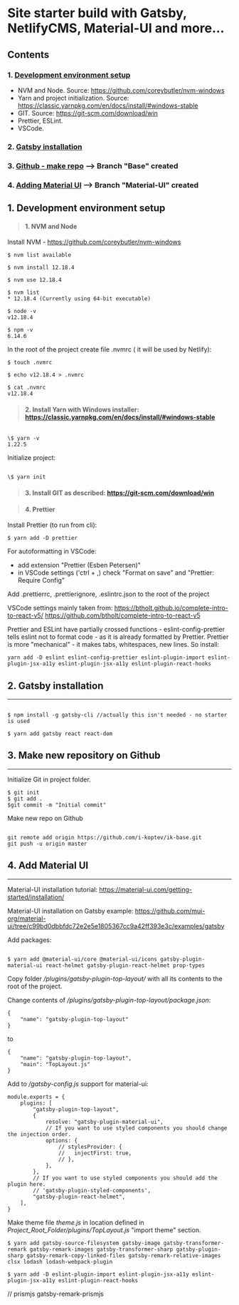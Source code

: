 # Site starter build with Gatsby, NetlifyCMS, Material-UI and more...

## Contents

### 1. [Development environment setup](#envsetup)

-   NVM and Node. Source: https://github.com/coreybutler/nvm-windows
-   Yarn and project initialization. Source: https://classic.yarnpkg.com/en/docs/install/#windows-stable
-   GIT. Source: https://git-scm.com/download/win
-   Prettier, ESLint.
-   VSCode.

### 2. [Gatsby installation](#gatsbyinstall)

### 3. [Github - make repo](#githubsetup) --> Branch "Base" created

### 4. [Adding Material UI](#materialuisetup) --> Branch "Material-UI" created

## <span id="envsetup">1. Development environment setup</span>

> #### 1. NVM and Node

Install NVM - https://github.com/coreybutler/nvm-windows

```
$ nvm list available

$ nvm install 12.18.4

$ nvm use 12.18.4

$ nvm list
* 12.18.4 (Currently using 64-bit executable)

$ node -v
v12.18.4

$ npm -v
6.14.6
```

In the root of the project create file .nvmrc ( it will be used by Netlify):

```
$ touch .nvmrc

$ echo v12.18.4 > .nvmrc

$ cat .nvmrc
v12.18.4
```

> #### 2. Install Yarn with Windows installer: https://classic.yarnpkg.com/en/docs/install/#windows-stable

```

\$ yarn -v
1.22.5

```

Initialize project:

```

\$ yarn init

```

> #### 3. Install GIT as described: https://git-scm.com/download/win

> #### 4. Prettier

Install Prettier (to run from cli):

```
$ yarn add -D prettier
```

For autoformatting in VSCode:

-   add extension "Prettier (Esben Petersen)"
-   in VSCode settings ('ctrl + ,) check "Format on save" and "Prettier: Require Config"

Add .prettierrc, .prettierignore, .eslintrc.json to the root of the project

VSCode settings mainly taken from:
https://btholt.github.io/complete-intro-to-react-v5/
https://github.com/btholt/complete-intro-to-react-v5

Prettier and ESLint have partially crossed functions - eslint-config-prettier tells
eslint not to format code - as it is already formatted by Prettier.
Prettier is more "mechanical" - it makes tabs, whitespaces, new lines.
So install:

```
yarn add -D eslint eslint-config-prettier eslint-plugin-import eslint-plugin-jsx-a11y eslint-plugin-jsx-a11y eslint-plugin-react-hooks
```

## <span id="gatsbyinstall">2. Gatsby installation</span>

---

```

$ npm install -g gatsby-cli //actually this isn't needed - no starter is used

$ yarn add gatsby react react-dom

```

## <span id="githubsetup">3. Make new repository on Github</span>

---

Initialize Git in project folder.

```
$ git init
$ git add .
$git commit -m "Initial commit"
```

Make new repo on Github

```

git remote add origin https://github.com/i-koptev/ik-base.git
git push -u origin master

```

## <span id="materialuisetup">4. Add Material UI</span>

---

Material-UI installation tutorial: https://material-ui.com/getting-started/installation/

Material-UI installation on Gatsby example: https://github.com/mui-org/material-ui/tree/c99bd0dbbfdc72e2e5e1805367cc9a42ff393e3c/examples/gatsby

Add packages:

```

$ yarn add @material-ui/core @material-ui/icons gatsby-plugin-material-ui react-helmet gatsby-plugin-react-helmet prop-types

```

Copy folder _/plugins/gatsby-plugin-top-layout/_ with all its contents to the root of the project.

Change contents of _/plugins/gatsby-plugin-top-layout/package.json_:

```
{
    "name": "gatsby-plugin-top-layout"
}
```

to

```
{
    "name": "gatsby-plugin-top-layout",
    "main": "TopLayout.js"
}
```

Add to _/gatsby-config.js_ support for material-ui:

```
module.exports = {
    plugins: [
        "gatsby-plugin-top-layout",
        {
            resolve: "gatsby-plugin-material-ui",
            // If you want to use styled components you should change the injection order.
            options: {
                // stylesProvider: {
                //   injectFirst: true,
                // },
            },
        },
        // If you want to use styled components you should add the plugin here.
        // 'gatsby-plugin-styled-components',
        "gatsby-plugin-react-helmet",
    ],
}
```

Make theme file _theme.js_ in location defined in _Project_Root_Folder/plugins/TopLayout.js_ "import theme" section.

```
$ yarn add gatsby-source-filesystem gatsby-image gatsby-transformer-remark gatsby-remark-images gatsby-transformer-sharp gatsby-plugin-sharp gatsby-remark-copy-linked-files gatsby-remark-relative-images clsx lodash lodash-webpack-plugin

$ yarn add -D eslint-plugin-import eslint-plugin-jsx-a11y eslint-plugin-jsx-a11y eslint-plugin-react-hooks
```

// prismjs gatsby-remark-prismjs
